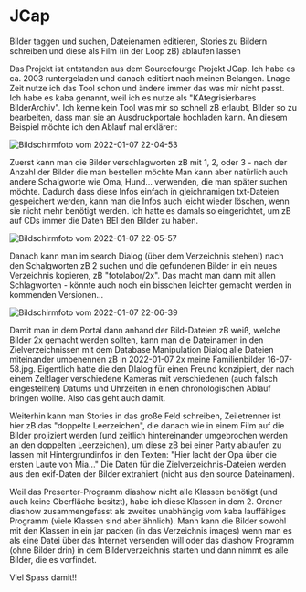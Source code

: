 # JCap
Bilder taggen und suchen, Dateienamen editieren, Stories zu Bildern schreiben und diese als Film (in der Loop zB) ablaufen lassen


Das Projekt ist entstanden aus dem Sourcefourge Projekt JCap. Ich habe es ca. 2003 runtergeladen und danach editiert nach meinen Belangen. Lnage Zeit nutze ich das Tool schon und ändere immer das was mir nicht passt. Ich habe es kaba genannt, weil ich es nutze als "KAtegrisierbares BilderArchiv". Ich kenne kein Tool was mir so schnell zB erlaubt, Bilder so zu bearbeiten, dass man sie an Ausdruckportale hochladen kann. An diesem Beispiel möchte ich den Ablauf mal erklären:

![Bildschirmfoto vom 2022-01-07 22-04-53](https://user-images.githubusercontent.com/56628625/148612770-92f349b0-ce67-4343-ad86-91e1e5b0ec5a.png)

Zuerst kann man die Bilder verschlagworten zB mit 1, 2, oder 3 - nach der Anzahl der Bilder die man bestellen möchte
  Man kann aber natürlich auch andere Schalgworte wie Oma, Hund... verwenden, die man später suchen möchte. Dadurch dass diese Infos einfach in gleichnamigen txt-Dateien gespeichert werden, kann man die Infos auch leicht wieder löschen, wenn sie nicht mehr benötigt werden. Ich hatte es damals so eingerichtet, um zB auf CDs immer die Daten BEI den Bilder zu haben.
  
![Bildschirmfoto vom 2022-01-07 22-05-57](https://user-images.githubusercontent.com/56628625/148613088-15ddd0a7-30a0-4950-a18c-8439361a36c3.png)

Danach kann man im search Dialog (über dem Verzeichnis stehen!) nach den Schalgworten zB 2 suchen und die gefundenen Bilder in ein neues Verzeichnis kopieren, zB "fotolabor/2x". Das macht man dann mit allen Schlagworten - könnte auch noch ein bisschen leichter gemacht werden in kommenden Versionen...

![Bildschirmfoto vom 2022-01-07 22-06-39](https://user-images.githubusercontent.com/56628625/148613323-53e6d57a-1105-44ef-9600-177ae4844776.png)

Damit man in dem Portal dann anhand der Bild-Dateien zB weiß, welche Bilder 2x gemacht werden sollten, kann man die Dateinamen in den Zielverzeichnissen mit dem Database Manipulation Dialog alle Dateien miteinander umbenennen zB in 2022-01-07 2x meine Familienbilder 16-07-58.jpg.
Eigentlich hatte die den DIalog für einen Freund konzipiert, der nach einem Zeltlager verschiedene Kameras mit verschiedenen (auch falsch eingestellten) Datums und Uhrzeiten in einen chronologischen Ablauf bringen wollte. Also das geht auch damit.

Weiterhin kann man Stories in das große Feld schreiben, Zeiletrenner ist hier zB das "doppelte Leerzeichen", die danach wie in einem Film auf die Bilder projiziert werden (und zeitlich hintereinander umgebrochen werden an den doppelten Leerzeichen), um diese zB bei einer Party ablaufen zu lassen mit Hintergrundinfos in den Texten: "Hier lacht der Opa über die ersten Laute von Mia..."
Die Daten für die Zielverzeichnis-Dateien werden aus den exif-Daten der Bilder extrahiert (nicht aus den source Dateinamen).

Weil das Presenter-Programm diashow nicht alle Klassen benötigt (und auch keine Oberfläche besitzt), habe ich diese Klassen in dem 2. Ordner diashow zusammengefasst als zweites unabhängig vom kaba lauffähiges Programm (viele Klassen sind aber ähnlich). Mann kann die Bilder sowohl mit den Klassen in ein jar packen (in das Verzeichnis images) wenn man es als eine Datei über das Internet versenden will oder das diashow Programm (ohne Bilder drin) in dem Bilderverzeichnis starten und dann nimmt es alle Bilder, die es vorfindet.

Viel Spass damit!!

